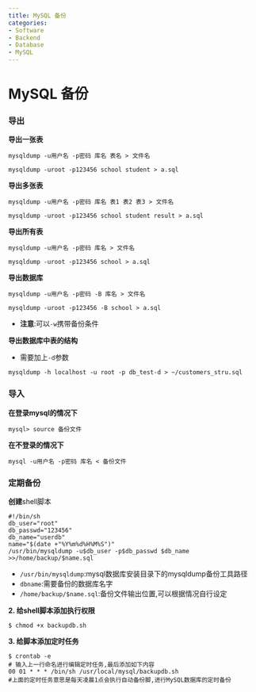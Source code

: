 ```yaml
---
title: MySQL 备份
categories:
- Software
- Backend
- Database
- MySQL
---
```

# MySQL 备份

### 导出

**导出一张表**

```mysql
mysqldump -u用户名 -p密码 库名 表名 > 文件名

mysqldump -uroot -p123456 school student > a.sql
```

**导出多张表**

```mysql
mysqldump -u用户名 -p密码 库名 表1 表2 表3 > 文件名

mysqldump -uroot -p123456 school student result > a.sql
```

**导出所有表**

```mysql
mysqldump -u用户名 -p密码 库名 > 文件名

mysqldump -uroot -p123456 school > a.sql
```

**导出数据库**

```mysql
mysqldump -u用户名 -p密码 -B 库名 > 文件名

mysqldump -uroot -p123456 -B school > a.sql
```

- **注意**:可以`-w`携带备份条件

**导出数据库中表的结构**

- 需要加上`-d`参数

```shell
mysqldump -h localhost -u root -p db_test-d > ~/customers_stru.sql
```

### 导入

**在登录mysql的情况下**

```mysql
mysql> source 备份文件
```

**在不登录的情况下**

```shell
mysql -u用户名 -p密码 库名 < 备份文件
```

### 定期备份

**创建**shell脚本

```shell
#!/bin/sh
db_user="root"
db_passwd="123456"
db_name="userdb"
name="$(date +"%Y%m%d%H%M%S")"
/usr/bin/mysqldump -u$db_user -p$db_passwd $db_name >>/home/backup/$name.sql
```

- `/usr/bin/mysqldump`:mysql数据库安装目录下的mysqldump备份工具路径
- `dbname`:需要备份的数据库名字
- `/home/backup/$name.sql`:备份文件输出位置,可以根据情况自行设定

**2. 给shell脚本添加执行权限**

```shell
$ chmod +x backupdb.sh
```

**3. 给脚本添加定时任务**

```shell
$ crontab -e
# 输入上一行命名进行编辑定时任务,最后添加如下内容
00 01 * * * /bin/sh /usr/local/mysql/backupdb.sh
#上面的定时任务意思是每天凌晨1点会执行自动备份脚,进行MySQL数据库的定时备份
```
